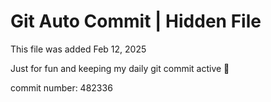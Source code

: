 # Git Auto Commit | Hidden File

This file was added Feb 12, 2025

Just for fun and keeping my daily git commit active 🤪

commit number: 482336
